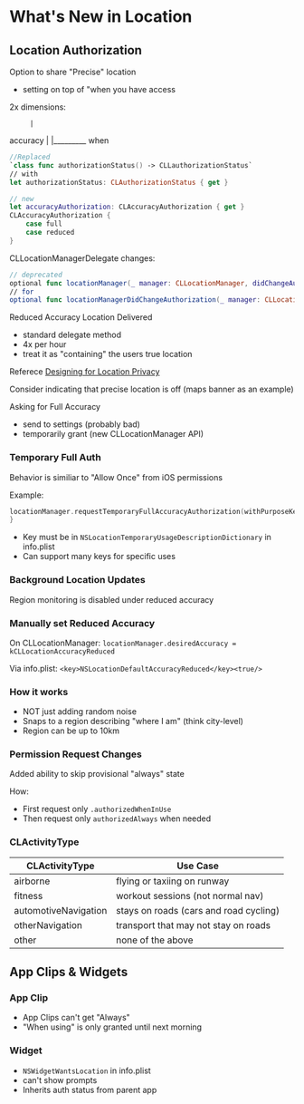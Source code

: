 # What's New in Location

## Location Authorization

Option to share "Precise" location
- setting on top of "when you have access

2x dimensions:

         |
accuracy |
         |_________
            when

```swift
//Replaced 
`class func authorizationStatus() -> CLLauthorizationStatus`
// with
let authorizationStatus: CLAuthorizationStatus { get }

// new
let accuracyAuthorization: CLAccuracyAuthorization { get }
CLAccuracyAuthorization { 
    case full
    case reduced
}
```
CLLocationManagerDelegate changes:
```swift
// deprecated
optional func locationManager(_ manager: CLLocationManager, didChangeAuthorizationStatus: CLAuthorizationStatus)
// for
optional func locationManagerDidChangeAuthorization(_ manager: CLLocationManager)
```

Reduced Accuracy Location Delivered
- standard delegate method
- 4x per hour
- treat it as "containing" the users true location

Referece [Designing for Location Privacy](https://developer.apple.com/videos/play/wwdc2020/10162)

Consider indicating that precise location is off (maps banner as an example)

Asking for Full Accuracy
- send to settings (probably bad)
- temporarily grant (new CLLocationManager API)


### Temporary Full Auth

Behavior is similiar to "Allow Once" from iOS permissions

Example:
```swift
locationManager.requestTemporaryFullAccuracyAuthorization(withPurposeKey: "someKey") { granted in
}
```
- Key must be in `NSLocationTemporaryUsageDescriptionDictionary` in info.plist
- Can support many keys for specific uses


### Background Location Updates

Region monitoring is disabled under reduced accuracy

### Manually set Reduced Accuracy 

On CLLocationManager:
`locationManager.desiredAccuracy = kCLLocationAccuracyReduced`

Via info.plist:
`<key>NSLocationDefaultAccuracyReduced</key><true/>`

### How it works

- NOT just adding random noise
- Snaps to a region describing "where I am" (think city-level)
- Region can be up to 10km

### Permission Request Changes

Added ability to skip provisional "always" state

How:
- First request only `.authorizedWhenInUse`
- Then request only `authorizedAlways` when needed

### CLActivityType

| CLActivityType | Use Case |
|-|-|
| airborne | flying or taxiing on runway |
| fitness | workout sessions (not normal nav) |
| automotiveNavigation | stays on roads (cars and road cycling) |
| otherNavigation | transport that may not stay on roads |
| other | none of the above |

## App Clips & Widgets

### App Clip

- App Clips can't get "Always"
- "When using" is only granted until next morning


### Widget

- `NSWidgetWantsLocation` in info.plist
- can't show prompts
- Inherits auth status from parent app